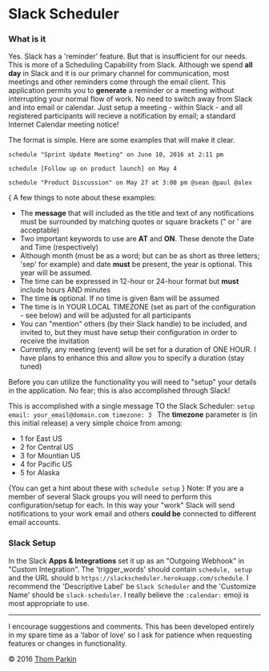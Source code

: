 # Slack Scheduler

### What is it

Yes.  Slack has a 'reminder' feature.  But that is insufficient for our needs. This is more of a Scheduling Capability from Slack.  Although we spend **all day** in Slack and it is our primary channel for communication, most meetings and other reminders come through the email client.
This application permits you to **generate** a reminder or a meeting
without interrupting your normal flow of work.  No need to switch away from Slack and into email or calendar.  Just setup a meeting - within Slack - and all registered participants will recieve a notification by email; a standard Internet Calendar meeting notice!

The format is simple.  Here are some examples that will make it clear.

```
schedule "Sprint Update Meeting" on June 10, 2016 at 2:11 pm

schedule [Follow up on product launch] on May 4

schedule "Product Discussion" on May 27 at 3:00 pm @sean @paul @alex

```

{ A few things to note about these examples:
  - The **message** that will included as the title and text of any notifications must be surrounded by matching quotes or square brackets (" or ' are acceptable)
  - Two important keywords to use are **AT** and **ON**.  These denote the Date and Time (respectively)
  - Although month (must be as a word; but can be as short as three letters; 'sep' for example) and date **must** be present, the year is optional.  This year will be assumed.
  - The time can be expressed in 12-hour or 24-hour format but **must** include hours AND minutes
  - The time __is__ optional.  If no time is given 8am will be assumed
  - The time is in YOUR LOCAL TIMEZONE (set as part of the configuration - see below) and will be adjusted for all participants
  - You can "mention" others (by their Slack handle) to be included, and invited to, but they must have setup their configuration in order to receive the invitation
  - Currently, any meeting (event) will be set for a duration of ONE HOUR.  I have plans to enhance this and allow you to specify a duration (stay tuned)

Before you can utilize the functionality you will need to "setup" your details in the application.  No fear; this is also accomplished through Slack!

This is accomplished with a single message TO the Slack Scheduler:
`setup email: your_email@domain.com timezone: 3 `
The __timezone__ parameter is (in this initial release) a very simple
choice from among:
  - 1 for East US
  - 2 for Central US
  - 3 for Mountian US
  - 4 for Pacific US
  - 5 for Alaska

{You can get a hint about these with `schedule setup` }
Note: If you are a member of several Slack groups you will need to perform this configuration/setup for each. In this way your "work" Slack will send notifications to your work email and others **could be** connected to different email accounts.

### Slack Setup

In the Slack __Apps & Integrations__ set it up as an "Outgoing Webhook" in  "Custom Integration".
The 'trigger_words' should contain `schedule, setup` and the URL should b `https://slackscheduler.herokuapp.com/schedule`.  I recommend the 'Descriptive Label' be `Slack Scheduler` and the 'Customize Name' should be `slack-scheduler`.  I really believe the `:calendar:` emoji is most appropriate to use.

---


I encourage suggestions and comments.  This has been developed entirely
in my spare time as a 'labor of love' so I ask for patience when
requesting features or changes in functionality.

&copy; 2016 [Thom Parkin](mailto:parkint+github@gmail.com)

